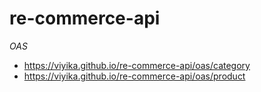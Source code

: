 # re-commerce-api

*OAS* 

- https://viyika.github.io/re-commerce-api/oas/category
- https://viyika.github.io/re-commerce-api/oas/product
